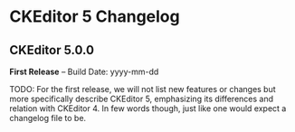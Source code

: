 CKEditor 5 Changelog
========================================

## CKEditor 5.0.0

**First Release** – Build Date: yyyy-mm-dd

TODO: For the first release, we will not list new features or changes but more specifically describe CKEditor 5, emphasizing its differences and relation with CKEditor 4. In few words though, just like one would expect a changelog file to be.
